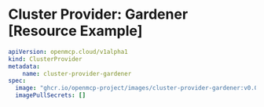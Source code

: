# Cluster Provider: Gardener [Resource Example]

```yaml
apiVersion: openmcp.cloud/v1alpha1
kind: ClusterProvider
metadata:
    name: cluster-provider-gardener
spec:
  image: "ghcr.io/openmcp-project/images/cluster-provider-gardener:v0.0.1"
  imagePullSecrets: []
```
